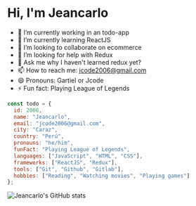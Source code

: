 # Hi, I'm Jeancarlo

- 🔭 I’m currently working in an todo-app
- 🌱 I’m currently learning ReactJS
- 👯 I’m looking to collaborate on ecommerce
- 🤔 I’m looking for help with Redux
- 💬 Ask me why I haven't learned redux yet?
- 📫 How to reach me: jcode2006@gmail.com
- 😄 Pronouns: Gartiel or Jcode
- ⚡ Fun fact: Playing League of Legends

```js
const todo = {
  id: 2006,
  name: "Jeancarlo",
  email: "jcode2006@gmail.com",
  city: "Caraz",
  country: "Perú",
  pronouns: "he/him",
  funFact: "Playing League of Legends",
  languages: ["JavaScript", "HTML", "CSS"],
  frameworks: ["ReactJS", "Redux"],
  tools: ["Git", "Github", "Gitlab"],
  hobbies: ["Reading", "Watching movies", "Playing games"]
};
```

![Jeancarlo's GitHub stats](https://github-readme-stats.vercel.app/api?username=jcodev2&show_icons=true&theme=dark)
